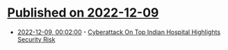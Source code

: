 # [Published on 2022-12-09](index.md)

* [2022-12-09, 00:02:00](https://it.slashdot.org/story/22/12/08/2225249/cyberattack-on-top-indian-hospital-highlights-security-risk?utm_source=rss1.0mainlinkanon&utm_medium=feed) - [Cyberattack On Top Indian Hospital Highlights Security Risk](https://it.slashdot.org/story/22/12/08/2225249/cyberattack-on-top-indian-hospital-highlights-security-risk?utm_source=rss1.0mainlinkanon&utm_medium=feed)

